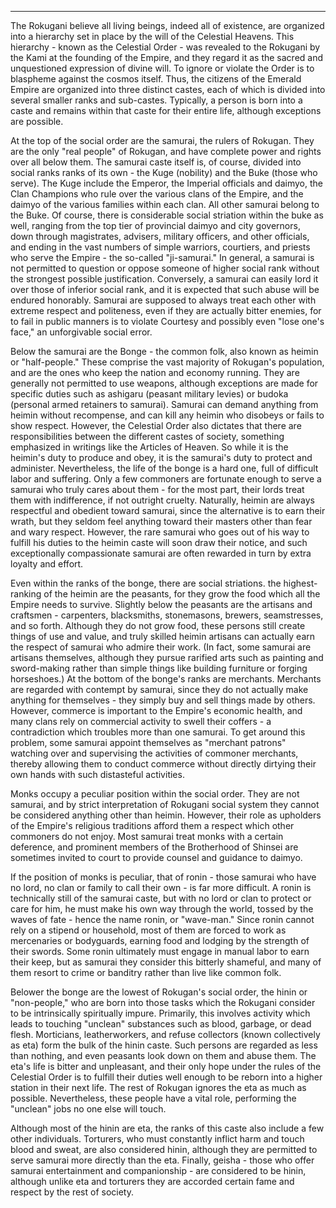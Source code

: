 ---
The Rokugani believe all living beings, indeed all of existence, are organized into a hierarchy set in place by the will of the Celestial Heavens. This hierarchy - known as the Celestial Order - was revealed to the Rokugani by the Kami at the founding of the Empire, and they regard it as the sacred and unquestioned expression of divine will. To ignore or violate the Order is to blaspheme against the cosmos itself. Thus, the citizens of the Emerald Empire are organized into three distinct castes, each of which is divided into several smaller ranks and sub-castes. Typically, a person is born into a caste and remains within that caste for their entire life, although exceptions are possible.

At the top of the social order are the samurai, the rulers of Rokugan. They are the only &quot;real people&quot; of Rokugan, and have complete power and rights over all below them. The samurai caste itself is, of course, divided into social ranks ranks of its own - the Kuge (nobility) and the Buke (those who serve). The Kuge include the Emperor, the Imperial officials and daimyo, the Clan Champions who rule over the various clans of the Empire, and the daimyo of the various families within each clan. All other samurai belong to the Buke. Of course, there is considerable social striation within the buke as well, ranging from the top tier of provincial daimyo and city governors, down through magistrates, advisers, military officers, and other officials, and ending in the vast numbers of simple warriors, courtiers, and priests who serve the Empire - the so-called &quot;ji-samurai.&quot; In general, a samurai is not permitted to question or oppose someone of higher social rank without the strongest possible justification. Conversely, a samurai can easily lord it over those of inferior social rank, and it is expected that such abuse will be endured honorably. Samurai are supposed to always treat each other with extreme respect and politeness, even if they are actually bitter enemies, for to fail in public manners is to violate Courtesy and possibly even &quot;lose one's face,&quot; an unforgivable social error.

Below the samurai are the Bonge - the common folk, also known as heimin or &quot;half-people.&quot; These comprise the vast majority of Rokugan's population, and are the ones who keep the nation and economy running. They are generally not permitted to use weapons, although exceptions are made for specific duties such as ashigaru (peasant military levies) or budoka (personal armed retainers to samurai). Samurai can demand anything from heimin without recompense, and can kill any heimin who disobeys or fails to show respect. However, the Celestial Order also dictates that there are responsibilities between the different castes of society, something emphasized in writings like the Articles of Heaven. So while it is the heimin's duty to produce and obey, it is the samurai's duty to protect and administer. Nevertheless, the life of the bonge is a hard one, full of difficult labor and suffering. Only a few commoners are fortunate enough to serve a samurai who truly cares about them - for the most part, their lords treat them with indifference, if not outright cruelty. Naturally, heimin are always respectful and obedient toward samurai, since the alternative is to earn their wrath, but they seldom feel anything toward their masters other than fear and wary respect. However, the rare samurai who goes out of his way to fulfill his duties to the heimin caste will soon draw their notice, and such exceptionally compassionate samurai are often rewarded in turn by extra loyalty and effort.

Even within the ranks of the bonge, there are social striations. the highest-ranking of the heimin are the peasants, for they grow the food which all the Empire needs to survive. Slightly below the peasants are the artisans and craftsmen - carpenters, blacksmiths, stonemasons, brewers, seamstresses, and so forth. Although they do not grow food, these persons still create things of use and value, and truly skilled heimin artisans can actually earn the respect of samurai who admire their work. (In fact, some samurai are artisans themselves, although they pursue rarified arts such as painting and sword-making rather than simple things like building furniture or forging horseshoes.) At the bottom of the bonge's ranks are merchants. Merchants are regarded with contempt by samurai, since they do not actually make anything for themselves - they simply buy and sell things made by others. However, commerce is important to the Empire's economic health, and many clans rely on commercial activity to swell their coffers - a contradiction which troubles more than one samurai. To get around this problem, some samurai appoint themselves as &quot;merchant patrons&quot; watching over and supervising the activities of commoner merchants, thereby allowing them to conduct commerce without directly dirtying their own hands with such distasteful activities.

Monks occupy a peculiar position within the social order. They are not samurai, and by strict interpretation of Rokugani social system they cannot be considered anything other than heimin. However, their role as upholders of the Empire's religious traditions afford them a respect which other commoners do not enjoy. Most samurai treat monks with a certain deference, and prominent members of the Brotherhood of Shinsei are sometimes invited to court to provide counsel and guidance to daimyo.

If the position of monks is peculiar, that of ronin - those samurai who have no lord, no clan or family to call their own - is far more difficult. A ronin is technically still of the samurai caste, but with no lord or clan to protect or care for him, he must make his own way through the world, tossed by the waves of fate - hence the name ronin, or &quot;wave-man.&quot; Since ronin cannot rely on a stipend or household, most of them are forced to work as mercenaries or bodyguards, earning food and lodging by the strength of their swords. Some ronin ultimately must engage in manual labor to earn their keep, but as samurai they consider this bitterly shameful, and many of them resort to crime or banditry rather than live like common folk.

Belower the bonge are the lowest of Rokugan's social order, the hinin or &quot;non-people,&quot; who are born into those tasks which the Rokugani consider to be intrinsically spiritually impure. Primarily, this involves activity which leads to touching &quot;unclean&quot; substances such as blood, garbage, or dead flesh. Morticians, leatherworkers, and refuse collectors (known collectively as eta) form the bulk of the hinin caste. Such persons are regarded as less than nothing, and even peasants look down on them and abuse them. The eta's life is bitter and unpleasant, and their only hope under the rules of the Celestial Order is to fulfill their duties well enough to be reborn into a higher station in their next life. The rest of Rokugan ignores the eta as much as possible. Nevertheless, these people have a vital role, performing the &quot;unclean&quot; jobs no one else will touch.

Although most of the hinin are eta, the ranks of this caste also include a few other individuals. Torturers, who must constantly inflict harm and touch blood and sweat, are also considered hinin, although they are permitted to serve samurai more directly than the eta. Finally, geisha - those who offer samurai entertainment and companionship - are considered to be hinin, although unlike eta and torturers they are accorded certain fame and respect by the rest of society.

